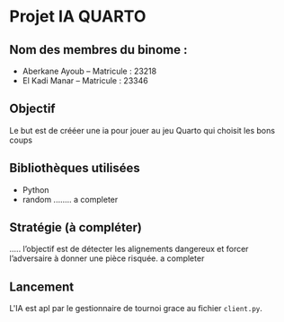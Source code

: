 # Projet IA QUARTO

## Nom des membres du binome : 
- Aberkane Ayoub – Matricule : 23218
- El Kadi Manar  – Matricule : 23346

## Objectif
Le but est de crééer une ia pour jouer au jeu Quarto qui choisit les bons coups

## Bibliothèques utilisées
- Python 
- random
........ a completer 

## Stratégie (à compléter)
..... l’objectif est de détecter les alignements dangereux et forcer l’adversaire à donner une pièce risquée.
a completer 

## Lancement
L'IA est apl par le gestionnaire de tournoi grace au fichier `client.py`.

